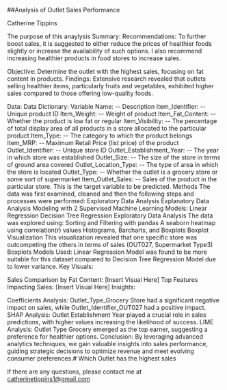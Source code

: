 ##Analysis of Outlet Sales Performance

Catherine Tippins

The purpose of this anaylysis
Summary:
Recommendations: To further boost sales, it is suggested to either reduce the prices of healthier foods slightly or increase the availability of such options. I also recommend increasing healthier products in food stores to increase sales.

Objective: Determine the outlet with the highest sales, focusing on fat content in products.
Findings: Extensive research revealed that outlets selling healthier items, particularly fruits and vegetables, exhibited higher sales compared to those offering low-quality foods.

Data:
Data Dictionary:
Variable Name: -- Description
Item_Identifier: -- Unique product ID
Item_Weight: -- Weight of product
Item_Fat_Content: -- Whether the product is low fat or regular
Item_Visibility: -- The percentage of total display area of all products in a store allocated to the particular product
Item_Type: -- The category to which the product belongs
Item_MRP: -- Maximum Retail Price (list price) of the product
Outlet_Identifier: -- Unique store ID
Outlet_Establishment_Year: -- The year in which store was established
Outlet_Size: -- The size of the store in terms of ground area covered
Outlet_Location_Type: -- The type of area in which the store is located
Outlet_Type: -- Whether the outlet is a grocery store or some sort of supermarket
Item_Outlet_Sales: -- Sales of the product in the particular store. This is the target variable to be predicted.
Methods
The data was first examined, cleaned and then the following steps and processes were performed:
Exploratory Data Analysis
Explanatory Data Analysis
Modeling with 2 Supervised Machine Learning Models:
Linear Regression
Decision Tree Regression
Exploratory Data Analysis
The data was explored using:
Sorting and Filtering with pandas
A seaborn heatmap using correlation(r) values
Histograms, Barcharts, and Boxplots
Boxplot Visualization
This visualization revealed that one specific store was outcompeting the others in terms of sales (OUT027, Supermarket Type3)
Boxplots
Models Used: Linear Regression Model was found to be more suitable for this dataset compared to Decision Tree Regression Model due to lower variance.
Key Visuals:

Sales Comparison by Fat Content:
[Insert Visual Here]
Top Features Impacting Sales:
[Insert Visual Here]
Insights:

Coefficients Analysis: Outlet_Type_Grocery Store had a significant negative impact on sales, while Outlet_Identifier_OUT027 had a positive impact.
SHAP Analysis: Outlet Establishment Year played a crucial role in sales predictions, with higher values increasing the likelihood of success.
LIME Analysis: Outlet Type Grocery emerged as the top earner, suggesting a preference for healthier options.
Conclusion:
By leveraging advanced analytics techniques, we gain valuable insights into sales performance, guiding strategic decisions to optimize revenue and meet evolving consumer preferences.# Which Outlet has the highest sales

If there are any questions, please contact me at catherinetippins1@gmail.com

